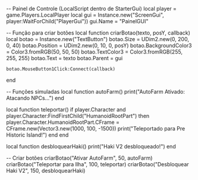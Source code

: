 -- Painel de Controle (LocalScript dentro de StarterGui)
local player = game.Players.LocalPlayer
local gui = Instance.new("ScreenGui", player:WaitForChild("PlayerGui"))
gui.Name = "PainelGUI"

-- Função para criar botões
local function criarBotao(texto, posY, callback)
	local botao = Instance.new("TextButton")
	botao.Size = UDim2.new(0, 200, 0, 40)
	botao.Position = UDim2.new(0, 10, 0, posY)
	botao.BackgroundColor3 = Color3.fromRGB(50, 50, 50)
	botao.TextColor3 = Color3.fromRGB(255, 255, 255)
	botao.Text = texto
	botao.Parent = gui

	botao.MouseButton1Click:Connect(callback)
end

-- Funções simuladas
local function autoFarm()
	print("AutoFarm Ativado: Atacando NPCs...")
end

local function teleportar()
	if player.Character and player.Character:FindFirstChild("HumanoidRootPart") then
		player.Character.HumanoidRootPart.CFrame = CFrame.new(Vector3.new(1000, 100, -1500))
		print("Teleportado para Pre Historic Island!")
	end
end

local function desbloquearHaki()
	print("Haki V2 desbloqueado!")
end

-- Criar botões
criarBotao("Ativar AutoFarm", 50, autoFarm)
criarBotao("Teleportar para Ilha", 100, teleportar)
criarBotao("Desbloquear Haki V2", 150, desbloquearHaki)
